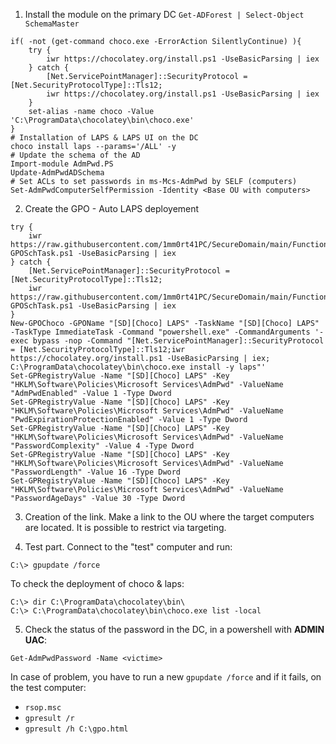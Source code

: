 1) Install the module on the primary DC `Get-ADForest | Select-Object SchemaMaster`
```
if( -not (get-command choco.exe -ErrorAction SilentlyContinue) ){
	try {
		iwr https://chocolatey.org/install.ps1 -UseBasicParsing | iex
	} catch {
		[Net.ServicePointManager]::SecurityProtocol = [Net.SecurityProtocolType]::Tls12;
		iwr https://chocolatey.org/install.ps1 -UseBasicParsing | iex
	}
	set-alias -name choco -Value 'C:\ProgramData\chocolatey\bin\choco.exe'
}
# Installation of LAPS & LAPS UI on the DC
choco install laps --params='/ALL' -y
# Update the schema of the AD
Import-module AdmPwd.PS
Update-AdmPwdADSchema
# Set ACLs to set passwords in ms-Mcs-AdmPwd by SELF (computers)
Set-AdmPwdComputerSelfPermission -Identity <Base OU with computers>
```

2) Create the GPO - Auto LAPS deployement
```
try {
	iwr https://raw.githubusercontent.com/1mm0rt41PC/SecureDomain/main/Function_New-GPOSchTask.ps1 -UseBasicParsing | iex
} catch {
	[Net.ServicePointManager]::SecurityProtocol = [Net.SecurityProtocolType]::Tls12;
	iwr https://raw.githubusercontent.com/1mm0rt41PC/SecureDomain/main/Function_New-GPOSchTask.ps1 -UseBasicParsing | iex
}
New-GPOChoco -GPOName "[SD][Choco] LAPS" -TaskName "[SD][Choco] LAPS" -TaskType ImmediateTask -Command "powershell.exe" -CommandArguments '-exec bypass -nop -Command "[Net.ServicePointManager]::SecurityProtocol = [Net.SecurityProtocolType]::Tls12;iwr https://chocolatey.org/install.ps1 -UseBasicParsing | iex; C:\ProgramData\chocolatey\bin\choco.exe install -y laps"'
Set-GPRegistryValue -Name "[SD][Choco] LAPS" -Key "HKLM\Software\Policies\Microsoft Services\AdmPwd" -ValueName "AdmPwdEnabled" -Value 1 -Type Dword
Set-GPRegistryValue -Name "[SD][Choco] LAPS" -Key "HKLM\Software\Policies\Microsoft Services\AdmPwd" -ValueName "PwdExpirationProtectionEnabled" -Value 1 -Type Dword
Set-GPRegistryValue -Name "[SD][Choco] LAPS" -Key "HKLM\Software\Policies\Microsoft Services\AdmPwd" -ValueName "PasswordComplexity" -Value 4 -Type Dword
Set-GPRegistryValue -Name "[SD][Choco] LAPS" -Key "HKLM\Software\Policies\Microsoft Services\AdmPwd" -ValueName "PasswordLength" -Value 16 -Type Dword
Set-GPRegistryValue -Name "[SD][Choco] LAPS" -Key "HKLM\Software\Policies\Microsoft Services\AdmPwd" -ValueName "PasswordAgeDays" -Value 30 -Type Dword
```

3) Creation of the link. Make a link to the OU where the target computers are located. It is possible to restrict via targeting.


4) Test part. Connect to the "test" computer and run:
```
C:\> gpupdate /force
```

To check the deployment of choco & laps:
```
C:\> dir C:\ProgramData\chocolatey\bin\
C:\> C:\ProgramData\chocolatey\bin\choco.exe list -local
```

5) Check the status of the password in the DC, in a powershell with **ADMIN UAC**:
```
Get-AdmPwdPassword -Name <victime>
```

In case of problem, you have to run a new `gpupdate /force` and if it fails, on the test computer:
- `rsop.msc`
- `gpresult /r`
- `gpresult /h C:\gpo.html`
